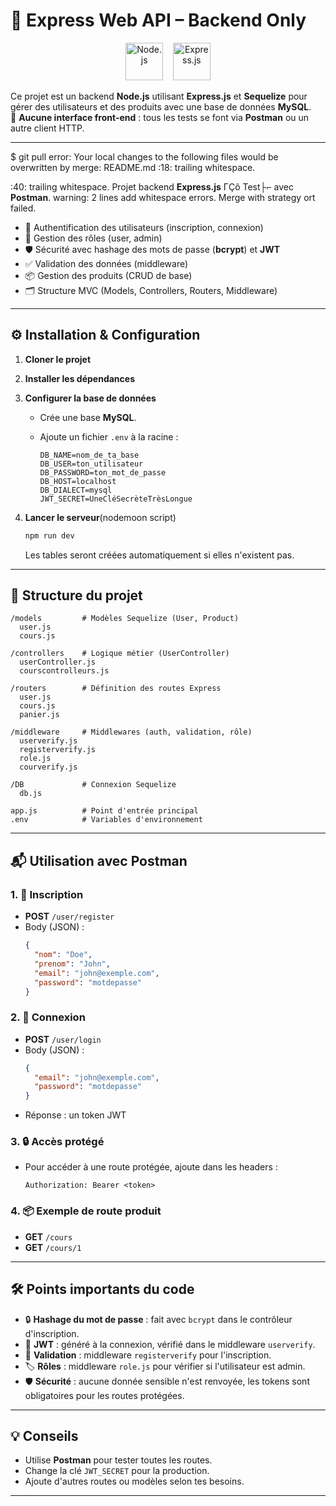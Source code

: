 # 🚀 Express Web API – Backend Only

<p align="center">
  <img src="https://cdn.jsdelivr.net/gh/devicons/devicon/icons/nodejs/nodejs-original.svg" alt="Node.js" width="60" height="60"/>
  &nbsp;&nbsp;
  <img src="https://cdn.jsdelivr.net/gh/devicons/devicon/icons/express/express-original.svg" alt="Express.js" width="60" height="60"/>
</p>

Ce projet est un backend **Node.js** utilisant **Express.js** et **Sequelize** pour gérer des utilisateurs et des produits avec une base de données **MySQL**.  
🎨 **Aucune interface front-end** : tous les tests se font via **Postman** ou un autre client HTTP.

---

$ git pull
error: Your local changes to the following files would be overwritten by merge:
  README.md
<stdin>:18: trailing whitespace.

<stdin>:40: trailing whitespace.
Projet backend **Express.js** ΓÇô Test├⌐ avec **Postman**.
warning: 2 lines add whitespace errors.
Merge with strategy ort failed.
- 🔐 Authentification des utilisateurs (inscription, connexion)
- 👤 Gestion des rôles (user, admin)
- 🛡️ Sécurité avec hashage des mots de passe (**bcrypt**) et **JWT**
- ✅ Validation des données (middleware)
- 📦 Gestion des produits (CRUD de base)
- 🗂️ Structure MVC (Models, Controllers, Routers, Middleware)

---

## ⚙️ Installation & Configuration

1. **Cloner le projet**

2. **Installer les dépendances**
   

3. **Configurer la base de données**
   - Crée une base **MySQL**.
   - Ajoute un fichier `.env` à la racine :

     ```
     DB_NAME=nom_de_ta_base
     DB_USER=ton_utilisateur
     DB_PASSWORD=ton_mot_de_passe
     DB_HOST=localhost
     DB_DIALECT=mysql
     JWT_SECRET=UneCléSecrèteTrèsLongue
     ```

4. **Lancer le serveur**(nodemoon script)
   ```bash
   npm run dev
   ```
   Les tables seront créées automatiquement si elles n'existent pas.

---

## 🧩 Structure du projet

```
/models         # Modèles Sequelize (User, Product)
  user.js
  cours.js

/controllers    # Logique métier (UserController)
  userController.js
  courscontrolleurs.js

/routers        # Définition des routes Express
  user.js
  cours.js
  panier.js

/middleware     # Middlewares (auth, validation, rôle)
  userverify.js
  registerverify.js
  role.js
  courverify.js

/DB             # Connexion Sequelize
  db.js

app.js          # Point d'entrée principal
.env            # Variables d'environnement
```

---

## 📬 Utilisation avec Postman

### 1. 📝 Inscription
- **POST** `/user/register`
- Body (JSON) :
  ```json
  {
    "nom": "Doe",
    "prenom": "John",
    "email": "john@exemple.com",
    "password": "motdepasse"
  }
  ```

### 2. 🔑 Connexion
- **POST** `/user/login`
- Body (JSON) :
  ```json
  {
    "email": "john@exemple.com",
    "password": "motdepasse"
  }
  ```
- Réponse : un token JWT

### 3. 🔒 Accès protégé
- Pour accéder à une route protégée, ajoute dans les headers :
  ```
  Authorization: Bearer <token>
  ```

### 4. 📦 Exemple de route produit
- **GET** `/cours`
- **GET** `/cours/1`

---

## 🛠️ Points importants du code

- 🔒 **Hashage du mot de passe** : fait avec `bcrypt` dans le contrôleur d'inscription.
- 🪪 **JWT** : généré à la connexion, vérifié dans le middleware `userverify`.
- 🧹 **Validation** : middleware `registerverify` pour l'inscription.
- 🏷️ **Rôles** : middleware `role.js` pour vérifier si l'utilisateur est admin.
- 🛡️ **Sécurité** : aucune donnée sensible n'est renvoyée, les tokens sont obligatoires pour les routes protégées.

---

## 💡 Conseils

- Utilise **Postman** pour tester toutes les routes.
- Change la clé `JWT_SECRET` pour la production.
- Ajoute d'autres routes ou modèles selon tes besoins.

---
